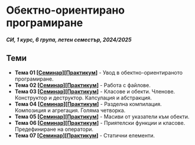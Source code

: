 # Обектно-ориентирано програмиране

##### СИ, 1 курс, 6 група, летен семестър, 2024/2025

## Теми
- **Тема 01 [[Семинар](./Seminar/Week%2001/)][[Практикум](./Practicum//Week01/)]** - Увод в обектно-ориентираното програмиране.
- **Тема 02 [[Семинар](./Seminar/Week%2002/)][[Практикум](./Practicum//Week02/)]** - Работа с файлове.
- **Тема 03 [[Семинар](./Seminar/Week%2003/)][[Практикум](./Practicum//Week03/)]** - Класове и обекти. Членове. Конструктор и деструктор. Капсулация и абстракция.
- **Тема 04 [[Семинар](./Seminar/Week%2004/)][[Практикум](./Practicum//Week04/)]** - Разделна компилация. Композиция и агрегация. Голяма четворка.
- **Тема 05 [[Семинар](./Seminar/Week%2005/)][[Практикум](./Practicum//Week05/)]** - Масиви от указатели към обекти.
- **Тема 06 [[Семинар](./Seminar/Week%2006/)][[Практикум](./Practicum//Week06/)]** - Приятелски функции и класове. Предефиниране на оператори.
- **Тема 07 [[Семинар](./Seminar/Week%2007/)][[Практикум](./Practicum//Week07/)]** - Статични елементи.
